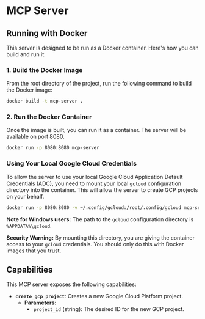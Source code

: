 # MCP Server

## Running with Docker

This server is designed to be run as a Docker container. Here's how you can build and run it:

### 1. Build the Docker Image

From the root directory of the project, run the following command to build the Docker image:

```bash
docker build -t mcp-server .
```

### 2. Run the Docker Container

Once the image is built, you can run it as a container. The server will be available on port 8080.

```bash
docker run -p 8080:8080 mcp-server
```

### Using Your Local Google Cloud Credentials

To allow the server to use your local Google Cloud Application Default Credentials (ADC), you need to mount your local `gcloud` configuration directory into the container. This will allow the server to create GCP projects on your behalf.

```bash
docker run -p 8080:8080 -v ~/.config/gcloud:/root/.config/gcloud mcp-server
```

**Note for Windows users:** The path to the `gcloud` configuration directory is `%APPDATA%\gcloud`.

**Security Warning:** By mounting this directory, you are giving the container access to your `gcloud` credentials. You should only do this with Docker images that you trust.

## Capabilities

This MCP server exposes the following capabilities:

*   **`create_gcp_project`**: Creates a new Google Cloud Platform project.
    *   **Parameters**:
        *   `project_id` (string): The desired ID for the new GCP project.

